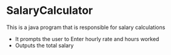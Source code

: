 # SalaryCalculator
This is a java program that is responsible for salary calculations
- It prompts the user to Enter hourly rate and hours worked
- Outputs the total salary